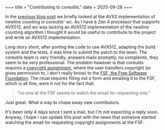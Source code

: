 +++
title = "Contributing to coreutils."
date = 2025-09-28
+++

In the [previous blog post](/blog/simd/) we briefly looked at the AVX2
implementation of newline counting in coreutils' wc. As I have a Zen 4 processor
that supports AVX512, and wc was lacking an AVX512 implementation of the newline
counting algorithm I thought it would be useful to contribute to the project and
write an AVX512 implementation.

Long story short, after porting the code to use AVX512, adapting the build system and
the tests, it was time to submit the patch to the team. The coreutils team is
very friendly, answers mails promptly, no complaints, they seem to be very
professional. The problem however is that coreutils requires a [copyright
assignment](https://github.com/coreutils/coreutils/blob/c6afc8fa6715f7dc3ed4a4585ce40f8733b2048b/HACKING#L469),
where the user transfers copyright (or gives permission to, I don't
really know) to the [FSF, the Free Software Foundation](https://www.fsf.org/). The ritual requires
filling out a form and emailing it to the FSF, which is all fine, were it not
for the fact that:
> "no one at the FSF seems to watch the email for requesting
one."

Just great. What a way to chase away new contributors.

It's been only 4 days since I sent a mail, but I'm not expecting a reply soon.
Anyway, I hope I can update this post with the news that someone started
watching the email for requesting copyright assignments at the FSF.
